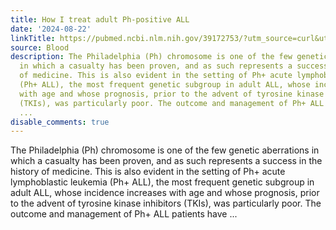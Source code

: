 ```yaml
---
title: How I treat adult Ph-positive ALL
date: '2024-08-22'
linkTitle: https://pubmed.ncbi.nlm.nih.gov/39172753/?utm_source=curl&utm_medium=rss&utm_campaign=journals&utm_content=7603509&fc=None&ff=20240823182241&v=2.18.0.post9+e462414
source: Blood
description: The Philadelphia (Ph) chromosome is one of the few genetic aberrations
  in which a casualty has been proven, and as such represents a success in the history
  of medicine. This is also evident in the setting of Ph+ acute lymphoblastic leukemia
  (Ph+ ALL), the most frequent genetic subgroup in adult ALL, whose incidence increases
  with age and whose prognosis, prior to the advent of tyrosine kinase inhibitors
  (TKIs), was particularly poor. The outcome and management of Ph+ ALL patients have
  ...
disable_comments: true
---
```

The Philadelphia (Ph) chromosome is one of the few genetic aberrations in which a casualty has been proven, and as such represents a success in the history of medicine. This is also evident in the setting of Ph+ acute lymphoblastic leukemia (Ph+ ALL), the most frequent genetic subgroup in adult ALL, whose incidence increases with age and whose prognosis, prior to the advent of tyrosine kinase inhibitors (TKIs), was particularly poor. The outcome and management of Ph+ ALL patients have ...